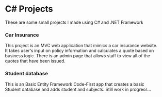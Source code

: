 # C# Projects

 These are some small projects I made using C# and .NET Framework
 
 ### Car Insurance
 
 This project is an MVC web application that mimics a car insurance website. It takes user's input
 on policy information and calculates a quote based on business logic. There is an admin page 
 that allows staff to view all of the quotes that have been issued.
 
 ### Student database
 
 This is an Basic Entity Framework Code-First app that creates a basic Student database and adds student and subjects. 
 Still work in progress...
